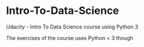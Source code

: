 # Intro-To-Data-Science

Udacity - Intro To Data Science course using Python 3

The exercises of the course uses Python < 3 though
